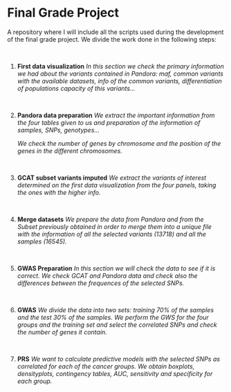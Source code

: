 # Final Grade Project
A repository where I will include all the scripts used during the development of the final grade project. We divide the work done in the following steps:

<br/>

1. **First data visualization**
   *In this section we check the primary information we had about the variants contained in Pandora: maf, common variants with the available datasets, info of the common variants, differentiation of populations capacity of this variants...* 
   
   <br/>
   
2. **Pandora data preparation**
   *We extract the important information from the four tables given to us and preparation of the information of samples, SNPs, genotypes...*
   
   *We check the number of genes by chromosome and the position of the genes in the different chromosomes.*
      
   <br/>
   
3. **GCAT subset variants imputed**
   *We extract the variants of interest determined on the first data visualization from the four panels, taking the ones with the higher info.*
   
   <br/>
   
4. **Merge datasets**
   *We prepare the data from Pandora and from the Subset previously obtained in order to merge them into a unique file with the information of all the selected variants (13718) and all the samples (16545).*

   <br/>

5. **GWAS Preparation** 
  *In this section we will check the data to see if it is correct. We check GCAT and Pandora data and check also the differences between the frequences of the selected SNPs.*
  
     <br/>
  
  6. **GWAS**
    *We divide the data into two sets: training 70% of the samples and the test 30% of the samples. We perform the GWS for the four groups and the training set and select the correlated SNPs and check the number of genes it contain.*
  
     <br/>  
  
  7. **PRS**
  *We want to calculate predictive models with the selected SNPs as correlated for each of the cancer groups. We obtain boxplots, densityplots, contingency tables, AUC, sensitivity and specificity for each group.*

